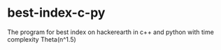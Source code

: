 # best-index-c-py
The program for best index on hackerearth in c++ and python with time complexity Theta(n^1.5)
